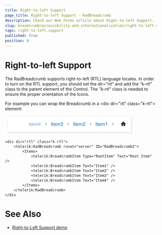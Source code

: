 ```yaml
---
title: Right-to-left Support
page_title: Right-to-left Support - RadBreadcrumb
description: Check our Web Forms article about Right-to-left Support.
slug: breadcrumb/accessibility-and-internationalization/right-to-left-support
tags: right-to-left,support
published: True
position: 0
---
```


# Right-to-left Support

The RadBreadcrumb supports right-to-left (RTL) language locales. In order to turn on the RTL support, you should set the *dir="rtl"* and add the *"k-rtl"* class to the parent element of the Control. The *"k-rtl"* class is needed to ensure the proper orientation of the Icons.

For example you can wrap the Breadcrumb in a &lt;div dir="rtl" class="k-rtl"&gt; element:

![Right to Left support](../images/breadcrumb-accessibility-rtl.png)

````ASPX
<div dir="rtl" class="k-rtl">
    <telerik:RadBreadcrumb runat="server" ID="RadBreadcrumb2">
        <Items>
            <telerik:BreadcrumbItem Type="RootItem" Text="Root Item" />
            <telerik:BreadcrumbItem Text="Item1" />
            <telerik:BreadcrumbItem Text="Item2" />
            <telerik:BreadcrumbItem Text="Item3" />
            <telerik:BreadcrumbItem Text="Item4" />
        </Items>
    </telerik:RadBreadcrumb>
</div
````


# See Also

 * [Right-to-Left Support demo](https://demos.telerik.com/aspnet-ajax/breadcrumb/accessibility-and-internationalization/rtl/defaultcs.aspx)
 

